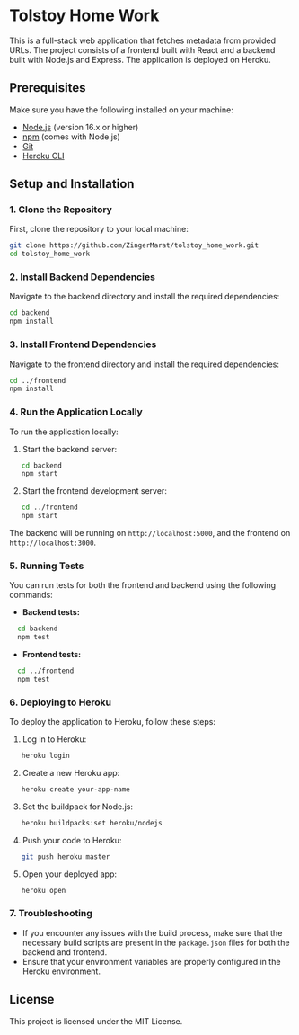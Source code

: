 # Tolstoy Home Work

This is a full-stack web application that fetches metadata from provided URLs.
The project consists of a frontend built with React and a backend built with Node.js and Express.
The application is deployed on Heroku.

## Prerequisites

Make sure you have the following installed on your machine:

- [Node.js](https://nodejs.org/) (version 16.x or higher)
- [npm](https://www.npmjs.com/) (comes with Node.js)
- [Git](https://git-scm.com/)
- [Heroku CLI](https://devcenter.heroku.com/articles/heroku-cli)

## Setup and Installation

### 1. Clone the Repository

First, clone the repository to your local machine:

```bash
git clone https://github.com/ZingerMarat/tolstoy_home_work.git
cd tolstoy_home_work
```

### 2. Install Backend Dependencies

Navigate to the backend directory and install the required dependencies:

```bash
cd backend
npm install
```

### 3. Install Frontend Dependencies

Navigate to the frontend directory and install the required dependencies:

```bash
cd ../frontend
npm install
```

### 4. Run the Application Locally

To run the application locally:

1. Start the backend server:
```bash
   cd backend
   npm start
```

2. Start the frontend development server:
```bash
   cd ../frontend
   npm start
```

The backend will be running on `http://localhost:5000`, and the frontend on `http://localhost:3000`.

### 5. Running Tests

You can run tests for both the frontend and backend using the following commands:

- **Backend tests:**
```bash
  cd backend
  npm test
```
- **Frontend tests:**
```bash
  cd ../frontend
  npm test
```
### 6. Deploying to Heroku

To deploy the application to Heroku, follow these steps:

1. Log in to Heroku:
```bash
   heroku login
```
2. Create a new Heroku app:
```bash
   heroku create your-app-name
```
3. Set the buildpack for Node.js:
```bash
   heroku buildpacks:set heroku/nodejs
```
4. Push your code to Heroku:
```bash
   git push heroku master
```
5. Open your deployed app:
```bash
   heroku open
```
### 7. Troubleshooting

- If you encounter any issues with the build process, make sure that the necessary build scripts are present in the `package.json` files for both the backend and frontend.
- Ensure that your environment variables are properly configured in the Heroku environment.

## License

This project is licensed under the MIT License.


